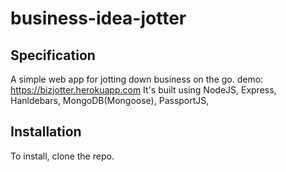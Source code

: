 # business-idea-jotter

## Specification

A simple web app for jotting down business on the go.
demo: https://bizjotter.herokuapp.com
It's built using NodeJS, Express, Hanldebars, MongoDB(Mongoose), PassportJS,

## Installation

To install, clone the repo.
